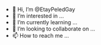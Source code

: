 - 👋 Hi, I’m @EtayPeledGay
- 👀 I’m interested in ...
- 🌱 I’m currently learning ...
- 💞️ I’m looking to collaborate on ...
- 📫 How to reach me ...

<!---
EtayPeledGay/EtayPeledGay is a ✨ special ✨ repository because its `README.md` (this file) appears on your GitHub profile.
You can click the Preview link to take a look at your changes.
--->
